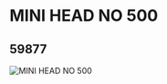 # MINI HEAD NO 500
## 59877
![MINI HEAD NO 500](https://lc-www-live-s.legocdn.com/media/bricks/5/2/4506812.jpg)